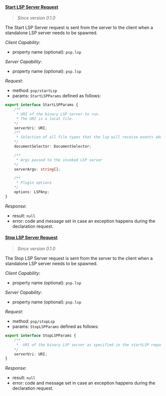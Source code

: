 #### <a href="#startLsp" name="startLsp" class="anchor">Start LSP Server Request</a>

> *Since version 0.1.0*

The Start LSP Server request is sent from the server to the client when a standalone LSP server needs to be spawned.

*Client Capability*:

* property name (optional): `psp.lsp`

*Server Capability*:

* property name (optional): `psp.lsp`

*Request*:

* method: `psp/startLsp`
* params: `StartLSPParams` defined as follows:

<div class="anchorHolder"><a href="#startLSPParams" name="StartLSPParams" class="linkableAnchor"></a></div>

```typescript
export interface StartLSPParams {
    /**
     * URI of the binary LSP server to run.
     * The URI is a local file.
    */
    serverUri: URI;
    /**
     * Selection of all file types that the lsp will receive events about
    */
    documentSelector: DocumentSelector;

    /**
     * Args passed to the invoked LSP server
    */
    serverArgs: string[];

    /**
     * Plugin options
    */
    options: LSPAny;
}
```

*Response*:

* result: `null`
* error: code and message set in case an exception happens during the declaration request.

#### <a href="#stopLsp" name="stopLsp" class="anchor">Stop LSP Server Request</a>

> *Since version 0.1.0*

The Stop LSP Server request is sent from the server to the client when a standalone LSP server needs to be spawned.

*Client Capability*:

* property name (optional): `psp.lsp`

*Server Capability*:

* property name (optional): `psp.lsp`

*Request*:

* method: `psp/stopLsp`
* params: `StopLSPParams` defined as follows:

<div class="anchorHolder"><a href="#stopLSPParams" name="StopLSPParams" class="linkableAnchor"></a></div>

```typescript
export interface StopLSPParams {
    /**
     *  URI of the binary LSP server as specified in the startLSP request.
    */
    serverUri: URI;
}
```

*Response*:

* result: `null`
* error: code and message set in case an exception happens during the declaration request.
